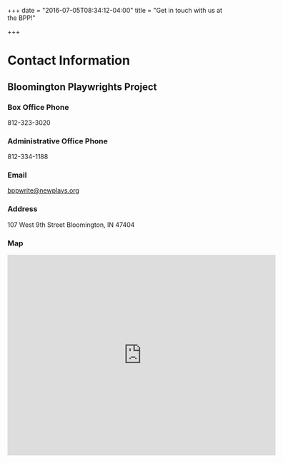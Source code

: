 +++
date = "2016-07-05T08:34:12-04:00"
title = "Get in touch with us at the BPP!"

+++

# Contact Information

## Bloomington Playwrights Project

### Box Office Phone

812-323-3020

### Administrative Office Phone

812-334-1188

### Email

bppwrite@newplays.org

### Address

107 West 9th Street
Bloomington, IN 47404

### Map

<div class="google-map">
  <iframe src="https://www.google.com/maps/embed?pb=!1m18!1m12!1m3!1d3093.192070367995!2d-86.53619658464157!3d39.17035407952936!2m3!1f0!2f0!3f0!3m2!1i1024!2i768!4f13.1!3m3!1m2!1s0x0%3A0x701ea1b47eebba43!2sBloomington+Playwrights+Project!5e0!3m2!1sen!2sus!4v1467722494361" width="600" height="450" frameborder="0" style="border:0" allowfullscreen></iframe>
</div>

